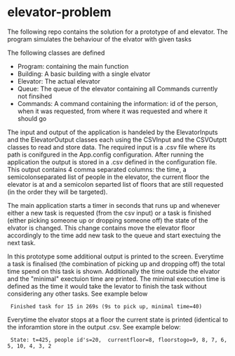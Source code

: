 # elevator-problem
The following repo contains the solution for a prototype of and elevator. 
The program simulates the behaviour of the elvator with given tasks

The following classes are defined
- Program: containing the main function
- Building: A basic building with a single elvator
- Elevator: The actual elevator
- Queue: The queue of the elevator containing all Commands currently not finsihed
- Commands: A command containing the information: id of the person, when it was requested, from where it was requested and where it should go

The input and output of the application is handeled by the ElevatorInputs and the ElevatorOutput classes each using the CSVInput and the CSVOutptt classes to read and store data.
The required input is a .csv file where its path is conifgured in the App.config configuration. After running the application the output is stored in a .csv defined in the configuration file. This output contains 4 comma separated columns: the time, a semicolonseparated list of people in the elevator, the current floor the elevator is at and a semicolon separted list of floors that are still requested (in the order they will be targeted).


The main application starts a timer in seconds that runs up and whenever either a new task is requested (from the csv input) or a task is finished (either picking someone up or dropping someone off) the state of the elvator is changed. 
This change contains move the elevator floor accordingly to the time add new task to the queue and start exectuing the next task.

In this prototype some additional output is printed to the screen.
Everytime a task is finalised (the combination of picking up and dropping off) the total time spend on this task is shown.
Additionally the time outside the elvator and the "minimal" exectuion time are printed. The minimal execution time is defined as the time it would take the levator to finish the task without considering any other tasks. See example below  

``` Finished task for 15 in 269s (9s to pick up, minimal time=40)```

Everytime the elvator stops at a floor the current state is printed (identical to the inforamtion store in the output .csv. See example below:

``` State: t=425, people id's=20,  currentfloor=8, floorstogo=9, 8, 7, 6, 5, 10, 4, 3, 2```


